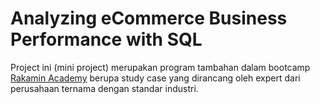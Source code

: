 # Analyzing eCommerce Business Performance with SQL

Project ini (mini project) merupakan program tambahan dalam bootcamp [Rakamin Academy](https://www.rakamin.com/) berupa study case yang dirancang oleh expert dari perusahaan ternama dengan standar industri.
